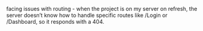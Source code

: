 facing issues with routing - when the project is on my server on refresh, the server doesn’t know how to handle specific routes like /Login or /Dashboard, so it responds with a 404.
